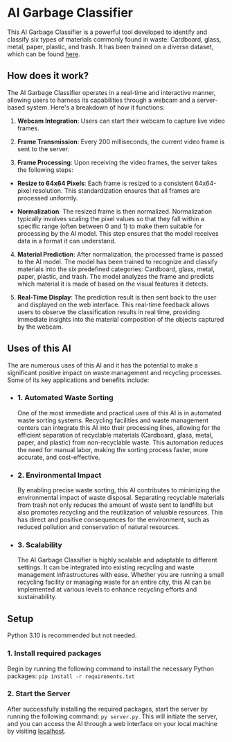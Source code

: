 # AI Garbage Classifier
This AI Garbage Classifier is a powerful tool developed to identify and classify six types of materials commonly found in waste: Cardboard, glass, metal, paper, plastic, and trash. It has been trained on a diverse dataset, which can be found [here](https://www.kaggle.com/datasets/mostafaabla/garbage-classification).

## How does it work?

The AI Garbage Classifier operates in a real-time and interactive manner, allowing users to harness its capabilities through a webcam and a server-based system. Here's a breakdown of how it functions:

  1. **Webcam Integration**: Users can start their webcam to capture live video frames.

  2. **Frame Transmission**: Every 200 milliseconds, the current video frame is sent to the server.

  3. **Frame Processing**: Upon receiving the video frames, the server takes the following steps:

  - **Resize to 64x64 Pixels**: Each frame is resized to a consistent 64x64-pixel resolution. This standardization ensures that all frames are processed uniformly.

  - **Normalization**: The resized frame is then normalized. Normalization typically involves scaling the pixel values so that they fall within a specific range (often between 0 and 1) to make them suitable for processing by the AI model. This step ensures that the model receives data in a format it can understand.

  4. **Material Prediction**: After normalization, the processed frame is passed to the AI model. The model has been trained to recognize and classify materials into the six predefined categories: Cardboard, glass, metal, paper, plastic, and trash. The model analyzes the frame and predicts which material it is made of based on the visual features it detects.

  5. **Real-Time Display**: The prediction result is then sent back to the user and displayed on the web interface. This real-time feedback allows users to observe the classification results in real time, providing immediate insights into the material composition of the objects captured by the webcam.

## Uses of this AI
  The are numerous uses of this AI and it has the potential to make a significant positive impact on waste management and recycling processes. Some of its key applications and benefits include:

- ### 1. Automated Waste Sorting
    One of the most immediate and practical uses of this AI is in automated waste sorting systems. Recycling facilities and waste management centers can integrate this AI into their processing lines, allowing for the efficient separation of recyclable materials (Cardboard, glass, metal, paper, and plastic) from non-recyclable waste. This automation reduces the need for manual labor, making the sorting process faster, more accurate, and cost-effective.

- ### 2. Environmental Impact
    By enabling precise waste sorting, this AI contributes to minimizing the environmental impact of waste disposal. Separating recyclable materials from trash not only reduces the amount of waste sent to landfills but also promotes recycling and the reutilization of valuable resources. This has direct and positive consequences for the environment, such as reduced pollution and conservation of natural resources.

- ### 3. Scalability
  The AI Garbage Classifier is highly scalable and adaptable to different settings. It can be integrated into existing recycling and waste management infrastructures with ease. Whether you are running a small recycling facility or managing waste for an entire city, this AI can be implemented at various levels to enhance recycling efforts and sustainability.

## Setup
Python 3.10 is recommended but not needed.
### 1. Install required packages
   Begin by running the following command to install the necessary Python packages: `pip install -r requirements.txt`
### 2. Start the Server
  After successfully installing the required packages, start the server by running the following command: `py server.py`. This will initiate the server, and you can access the AI through a web interface on your local machine by visiting [localhost](http://127.0.0.1:5000).
